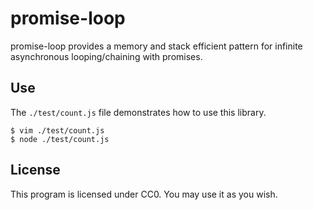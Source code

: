 # promise-loop

promise-loop provides a memory and stack efficient pattern for infinite
asynchronous looping/chaining with promises.

## Use

The `./test/count.js` file demonstrates how to use this library.

    $ vim ./test/count.js
    $ node ./test/count.js

## License

This program is licensed under CC0. You may use it as you wish.

